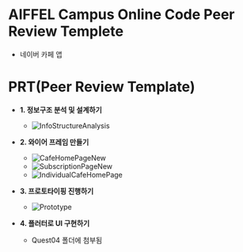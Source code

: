 # AIFFEL Campus Online Code Peer Review Templete
- 네이버 카페 앱


# PRT(Peer Review Template)
-  **1. 정보구조 분석 및 설계하기**
    - ![InfoStructureAnalysis](https://github.com/user-attachments/assets/5005e4f9-b430-4cf8-b3a2-c9b280d5ad64)

    
-  **2. 와이어 프레임 만들기**
    - ![CafeHomePageNew](https://github.com/user-attachments/assets/e22425cf-bc03-47d5-a55e-f49151079ccf)
    - ![SubscriptionPageNew](https://github.com/user-attachments/assets/ac81e942-646f-4bab-8b94-e2f12c43b31d)
    - ![IndividualCafeHomePage](https://github.com/user-attachments/assets/549f1b33-0ff8-4aae-bf2d-47f3bc8bcb41)

-  **3. 프로토타이핑 진행하기**
    - ![Prototype](https://github.com/user-attachments/assets/e089f87d-2de1-4a62-8d86-9487d439c280)

        
-  **4. 플러터로 UI 구현하기**
    - Quest04 폴더에 첨부됨

